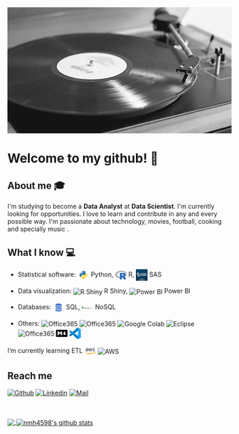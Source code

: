  
<div align="center"> 
<img align="center" alt="Manh banner" style="width:550px;" src="https://raw.githubusercontent.com/nmh4598/nmh4598/main/GIF/tumblr_n7zj03aACT1swm1iso1_500.webp">
</div>  
                            
# Welcome to my github! 👋   
## About me :mortar_board:
I'm studying to become a **Data Analyst** at **Data Scientist**. I'm currently looking for opportunities. I love to learn and contribute in any and every possible way. I'm passionate about technology, movies, football, cooking and specially music  . 

## What I know :computer:
- Statistical software: 
<img align="center" alt="Python" width="26px" src="https://raw.githubusercontent.com/github/explore/main/topics/python/python.png"> Python, 
<img align="center" alt="R" width="26px" src="https://raw.githubusercontent.com/github/explore/main/topics/r/r.png"> R, 
<img align="center" alt="SAS" width="26px" src="https://raw.githubusercontent.com/github/explore/main/topics/sas/sas.png"> SAS
- Data visualization:
<img align="center" alt="R Shiny" width="26px" src="https://ericrayanderson.github.io/shinymaterial/img/shinyLogo.png"> R Shiny, 
<img align="center" alt="Power BI" width="26px" src="https://www.cloudbizz.com/web/image/product.product/10651/image_1024/Microsoft%20Power%20BI%20Pro%20%28Pro%20%29?unique=ed6c059"> Power BI
- Databases: 
<img align="center" alt="SQL" width="26px" src="https://raw.githubusercontent.com/github/explore/main/topics/sql/sql.png"> SQL, 
<img align="center" alt="noSQL" width="26px" src="https://raw.githubusercontent.com/github/explore/main/topics/mongodb/mongodb.png"> NoSQL

- Others: <img align="center" alt="Office365" width="26px" src="https://community.jalios.com/upload/docs/image/jpeg/2019-07/office-365_2019-07-05_11-24-0_256.jpg"> <img align="center" alt="Office365" width="26px" src="https://www.nicepng.com/png/detail/85-851058_anaconda-icon-anaconda-python-icon.png"> <img align="center" alt="Google Colab" width="26px" src="https://miro.medium.com/max/397/0*cbr_9kvPaWDbocSm.jpeg"> <img align="center" alt="Eclipse" width="26px" src="https://seekicon.com/free-icon-download/eclipse_2.svg"> <img align="center" alt="Office365" width="26px" src="https://st2.depositphotos.com/5142301/7567/v/950/depositphotos_75675779-stock-illustration-o-letter-green-logo-icon.jpg"> <img align="center" alt="Markdown" width="26px" src="https://raw.githubusercontent.com/github/explore/80688e429a7d4ef2fca1e82350fe8e3517d3494d/topics/markdown/markdown.png"> <img align="center" alt="Visual Studio Code" width="26px" src="https://raw.githubusercontent.com/github/explore/80688e429a7d4ef2fca1e82350fe8e3517d3494d/topics/visual-studio-code/visual-studio-code.png">

I’m currently learning ETL <img align="center" alt="AWS" width="26px" src="https://raw.githubusercontent.com/github/explore/80688e429a7d4ef2fca1e82350fe8e3517d3494d/topics/aws/aws.png"> <img align="center" alt="AWS" width="26px" src="https://scontent.fcdg1-1.fna.fbcdn.net/v/t1.18169-9/28058888_508880689513511_3062259406262730544_n.png?_nc_cat=101&ccb=1-5&_nc_sid=09cbfe&_nc_ohc=1z8TBH6sHIYAX_BSZ-Y&_nc_ht=scontent.fcdg1-1.fna&oh=00_AT8ZB6dl2zJYfWSQ9t6ldMGYrDdbKNauisCOtEkzQdr5WQ&oe=62755C7E">

## Reach me
[![Github](https://img.shields.io/github/followers/nmh4598?label=Follow&style=social)](https://github.com/nmh4598)
[![Linkedin](https://img.shields.io/badge/-NGUYEN%20Manh%20Hung-gray?style=flat-square&logo=linkedin&logoColor=white&link=https://www.linkedin.com/in/nmh4598/)](https://www.linkedin.com/in/nmh4598/)
[![Mail](https://img.shields.io/badge/-nguyenmanhhung04051998@gmail.com-gray?style=flat-square&logo=gmail&logoColor=red&link=https://www.linkedin.com/in/nmh4598/)](mailto:nguyenmanhhung04051998@gmail.com)



<br><br>
<a href="https://github.com/nmh4598">
  <img align="center" src="https://github-readme-stats.vercel.app/api/top-langs/?username=nmh4598&theme=dark">
</a>
<a href="https://github.com/nmh4598">
 <img align="center" src="https://github-readme-stats.vercel.app/api?username=nmh4598&show_icons=true&theme=dark&line_height=30" alt="nmh4598's github stats"/>
</a>
<!--
**nmh4598/nmh4598** is a ✨ _special_ ✨ repository because its `README.md` (this file) appears on your GitHub profile.

Here are some ideas to get you started:

- 🔭 I’m currently working on ...
- 🌱 I’m currently learning ...
- 👯 I’m looking to collaborate on ...
- 🤔 I’m looking for help with ...
- 💬 Ask me about ...
- 📫 How to reach me: ...
- 😄 Pronouns: ...
- ⚡ Fun fact: ...

<br><br>
<a href="https://github.com/ankitwarbhe">
  <img align="center" src="https://github-readme-stats.vercel.app/api/top-langs/?username=nmh4598&theme=dark">
</a>
<a href="https://github.com/ankitwarbhe">
 <img align="center" src="https://github-readme-stats.vercel.app/api?username=nmh4598&show_icons=true&theme=dark&line_height=30" alt="nmh4598's github stats"/>
</a>
-->

